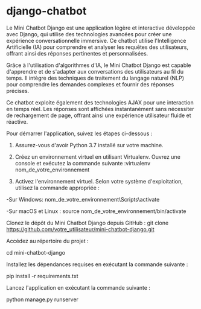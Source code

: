 # django-chatbot
Le Mini Chatbot Django est une application légère et interactive développée avec Django, qui utilise des technologies avancées pour créer une expérience conversationnelle immersive. Ce chatbot utilise l'Intelligence Artificielle (IA) pour comprendre et analyser les requêtes des utilisateurs, offrant ainsi des réponses pertinentes et personnalisées.

Grâce à l'utilisation d'algorithmes d'IA, le Mini Chatbot Django est capable d'apprendre et de s'adapter aux conversations des utilisateurs au fil du temps. Il intègre des techniques de traitement du langage naturel (NLP) pour comprendre les demandes complexes et fournir des réponses précises.

Ce chatbot exploite également des technologies AJAX pour une interaction en temps réel. Les réponses sont affichées instantanément sans nécessiter de rechargement de page, offrant ainsi une expérience utilisateur fluide et réactive.

Pour démarrer l'application, suivez les étapes ci-dessous :

1) Assurez-vous d'avoir Python 3.7 installé sur votre machine.

2) Créez un environnement virtuel en utilisant Virtualenv. Ouvrez une console et exécutez la commande suivante :virtualenv nom_de_votre_environnement

3) Activez l'environnement virtuel. Selon votre système d'exploitation, utilisez la commande appropriée :


-Sur Windows: nom_de_votre_environnement\Scripts\activate


-Sur macOS et Linux : source nom_de_votre_environnement/bin/activate

Clonez le dépôt du Mini Chatbot Django depuis GitHub : git clone https://github.com/votre_utilisateur/mini-chatbot-django.git


Accédez au répertoire du projet :

cd mini-chatbot-django


Installez les dépendances requises en exécutant la commande suivante :

pip install -r requirements.txt

Lancez l'application en exécutant la commande suivante :

python manage.py runserver

